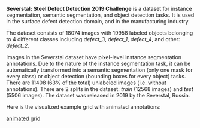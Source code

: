 **Severstal: Steel Defect Detection 2019 Challenge** is a dataset for instance segmentation, semantic segmentation, and object detection tasks. It is used in the surface defect detection domain, and in the manufacturing industry. 

The dataset consists of 18074 images with 19958 labeled objects belonging to 4 different classes including *defect_3*, *defect_1*, *defect_4*, and other: *defect_2*.

Images in the Severstal dataset have pixel-level instance segmentation annotations. Due to the nature of the instance segmentation task, it can be automatically transformed into a semantic segmentation (only one mask for every class) or object detection (bounding boxes for every object) tasks. There are 11408 (63% of the total) unlabeled images (i.e. without annotations). There are 2 splits in the dataset: *train* (12568 images) and *test* (5506 images). The dataset was released in 2019 by the Severstal, Russia.

Here is the visualized example grid with animated annotations:

[animated grid](https://github.com/dataset-ninja/severstal/raw/main/visualizations/horizontal_grid.webm)
